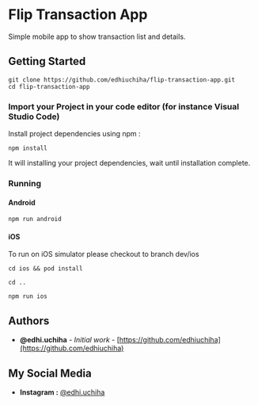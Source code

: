 # Flip Transaction App
Simple mobile app to show transaction list and details.

## Getting Started

```
git clone https://github.com/edhiuchiha/flip-transaction-app.git
cd flip-transaction-app
```

### Import your Project in your code editor (for instance Visual Studio Code)

Install project dependencies using npm : 
```
npm install
```
It will installing your project dependencies, wait until installation complete.

### Running

#### Android

```
npm run android
```

#### iOS

To run on iOS simulator please checkout to branch dev/ios

```
cd ios && pod install

cd ..

npm run ios
```

## Authors

* **@edhi.uchiha** - *Initial work* - [https://github.com/edhiuchiha](https://github.com/edhiuchiha)

## My Social Media
* **Instagram :** [@edhi.uchiha](https://www.instagram.com/edhi.uchiha)
<!-- See also the list of [contributors](https://github.com/your/project/contributors) who participated in this project.

## License

This project is licensed under the MIT License - see the [LICENSE.md](LICENSE.md) file for details

## Acknowledgments

* Hat tip to anyone whose code was used
* Inspiration
* etc -->
